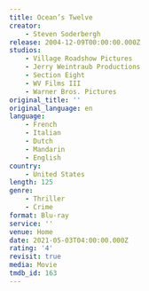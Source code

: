 ```yaml
---
title: Ocean’s Twelve
creator:
    - Steven Soderbergh
release: 2004-12-09T00:00:00.000Z
studios:
    - Village Roadshow Pictures
    - Jerry Weintraub Productions
    - Section Eight
    - WV Films III
    - Warner Bros. Pictures
original_title: ''
original_language: en
language:
    - French
    - Italian
    - Dutch
    - Mandarin
    - English
country:
    - United States
length: 125
genre:
    - Thriller
    - Crime
format: Blu-ray
service: ''
venue: Home
date: 2021-05-03T04:00:00.000Z
rating: '4'
revisit: true
media: Movie
tmdb_id: 163
---
```



